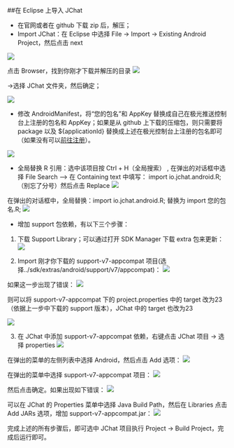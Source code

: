 ##在 Eclipse 上导入 JChat

- 在官网或者在 github 下载 zip 后，解压；
- Import JChat：在 Eclipse 中选择 File -> Import -> Existing Android Project，然后点击 next

![](https://github.com/KenChoi1992/SomeArticles/blob/master/screenshots/import.PNG)

点击 Browser，找到你刚才下载并解压的目录
![](https://github.com/KenChoi1992/SomeArticles/blob/master/screenshots/import2.PNG)

->选择 JChat 文件夹，然后确定；

![](https://github.com/KenChoi1992/SomeArticles/blob/master/screenshots/QQ%CD%BC%C6%AC20160504112620.png)

- 修改 AndroidManifest，将“您的包名”和 AppKey 替换成自己在极光推送控制台上注册的包名和 AppKey；如果是从 github 上下载的压缩包，则只需要将 package 以及 ${applicationId} 替换成上述在极光控制台上注册的包名即可（如果没有可以[前往注册](https://www.jpush.cn/)）。

![](https://github.com/KenChoi1992/SomeArticles/blob/master/screenshots/QQ%CD%BC%C6%AC20160504112150.png)

- 全局替换 R 引用：选中该项目按 Ctrl + H（全局搜索） , 在弹出的对话框中选择 File Search --> 在 Containing text 中填写：
import io.jchat.android.R; （别忘了分号）然后点击 Replace
![](https://github.com/KenChoi1992/SomeArticles/blob/master/screenshots/replace.png)

在弹出的对话框中，全局替换：import io.jchat.android.R; 替换为 import 您的包名.R;
![](https://github.com/KenChoi1992/SomeArticles/blob/master/screenshots/replace2.png)

- 增加 support 包依赖，有以下三个步骤：
 1. 下载 Support Library；可以通过打开 SDK Manager 下载 extra 包来更新：
 ![](https://github.com/KenChoi1992/SomeArticles/blob/master/screenshots/QQ%CD%BC%C6%AC20160504112751.png) 

 2. Import 刚才你下载的 support-v7-appcompat 项目(选择../sdk/extras/android/support/v7/appcompat)：
 ![](https://github.com/KenChoi1992/SomeArticles/blob/master/screenshots/import4.PNG)

 如果这一步出现了错误：
 ![](https://github.com/KenChoi1992/SomeArticles/blob/master/screenshots/cuowu1.PNG)
 
 则可以将 support-v7-appcompat 下的 project.properties 中的 target 改为23（依据上一步中下载的 support 版本），JChat 中的 target 也改为23
 
 ![](https://github.com/KenChoi1992/SomeArticles/blob/master/screenshots/project.properties.PNG)
 
 3. 在 JChat 中添加 support-v7-appcompat 依赖，右键点击 JChat 项目 -> 选择 properties
 ![](https://github.com/KenChoi1992/SomeArticles/blob/master/screenshots/QQ%CD%BC%C6%AC20160504111420.png)

 在弹出的菜单的左侧列表中选择 Android，然后点击 Add 选项：
 ![](https://github.com/KenChoi1992/SomeArticles/blob/master/screenshots/QQ%CD%BC%C6%AC20160504111454.png)
 
 在弹出的菜单中选择 support-v7-appcompat 项目：
 ![](https://github.com/KenChoi1992/SomeArticles/blob/master/screenshots/QQ%CD%BC%C6%AC20160504111521.png)
 
 然后点击确定。如果出现如下错误：
 ![](https://github.com/KenChoi1992/SomeArticles/blob/master/screenshots/cuowu.png)
 
 可以在 JChat 的 Properties 菜单中选择 Java Build Path，然后在 Libraries 点击 Add JARs 选项，增加 support-v7-appcompat.jar：
 ![](https://github.com/KenChoi1992/SomeArticles/blob/master/screenshots/cuowu2.png)
 
完成上述的所有步骤后，即可选中 JChat 项目执行 Project -> Build Project，完成后运行即可。
